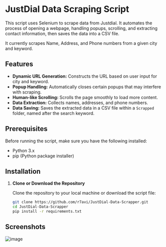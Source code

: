 # JustDial Data Scraping Script

This script uses Selenium to scrape data from Justdial. It automates the process of opening a webpage, handling popups, scrolling, and extracting contact information, then saves the data into a CSV file.

It currently scrapes Name, Address, and Phone numbers from a given city and keyword.

## Features

- **Dynamic URL Generation:** Constructs the URL based on user input for city and keyword.
- **Popup Handling:** Automatically closes certain popups that may interfere with scraping.
- **Human-like Scrolling:** Scrolls the page smoothly to load more content.
- **Data Extraction:** Collects names, addresses, and phone numbers.
- **Data Saving:** Saves the extracted data in a CSV file within a `Scrapped` folder, named after the search keyword.

## Prerequisites

Before running the script, make sure you have the following installed:

- Python 3.x
- pip (Python package installer)

## Installation

1. **Clone or Download the Repository**

   Clone the repository to your local machine or download the script file:

   ```sh
   git clone https://github.com/r7avi/JustDial-Data-Scrapper.git
   cd JustDial-Data-Scrapper
   pip install -r requirements.txt

## Screenshots 

   ![image](https://github.com/user-attachments/assets/db720fd4-a662-4571-bcca-44fe20f242aa)

